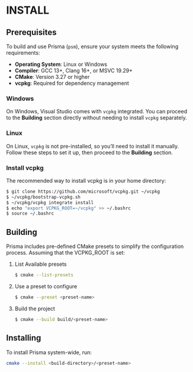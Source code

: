# INSTALL

## Prerequisites
To build and use Prisma (`psm`), ensure your system meets the following requirements:
- **Operating System**: Linux or Windows
- **Compiler**: GCC 13+, Clang 16+, or MSVC 19.29+
- **CMake**: Version 3.27 or higher
- **vcpkg**: Required for dependency management

### Windows
On Windows, Visual Studio comes with `vcpkg` integrated. You can proceed to the **Building** section directly without needing to install `vcpkg` separately.

### Linux
On Linux, `vcpkg` is not pre-installed, so you’ll need to install it manually. Follow these steps to set it up, then proceed to the **Building** section.

### Install vcpkg
The recommended way to install vcpkg is in your home directory:

```bash
$ git clone https://github.com/microsoft/vcpkg.git ~/vcpkg
$ ~/vcpkg/bootstrap-vcpkg.sh
$ ~/vcpkg/vcpkg integrate install
$ echo "export VCPKG_ROOT=~/vcpkg" >> ~/.bashrc
$ source ~/.bashrc
```

## Building
Prisma includes pre-defined CMake presets to simplify the configuration process.
Assuming that the VCPKG_ROOT is set:
1. List Available presets
   ```bash
   $ cmake --list-presets
2. Use a preset to configure
   ```bash
   $ cmake --preset <preset-name>
3. Build the project
   ```bash
   $ cmake --build build/<preset-name>

## Installing
To install Prisma system-wide, run:
```bash
cmake --install <build-directory>/<preset-name>
